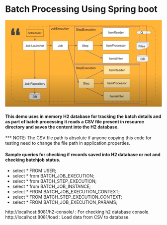 # Batch Processing Using Spring boot
![alt text](https://github.com/roulupen/spring-batch-demo/blob/master/SpringBatch%20Architecture.JPG?raw=true)

#### This demo uses in memory H2 database for tracking the batch details and as part of batch processing it reads a CSV file present in resource directory and saves the content into the H2 database.

*** NOTE: The CSV file path is absolute if anyone copying this code for testing need to change the file path in application.properties.

#### Sample queries for checking if records saved into H2 database or not and checking batchjob status.

- select * FROM USER;
- select * from BATCH_JOB_EXECUTION;
- select * from BATCH_STEP_EXECUTION;
- select * from BATCH_JOB_INSTANCE;
- select * FROM BATCH_JOB_EXECUTION_CONTEXT;
- select * FROM BATCH_STEP_EXECUTION_CONTEXT;
- select * FROM BATCH_JOB_EXECUTION_PARAMS;

http://localhost:8081/h2-console/ : For checking h2 database console.
http://localhost:8081/load : Load data from CSV to database.
